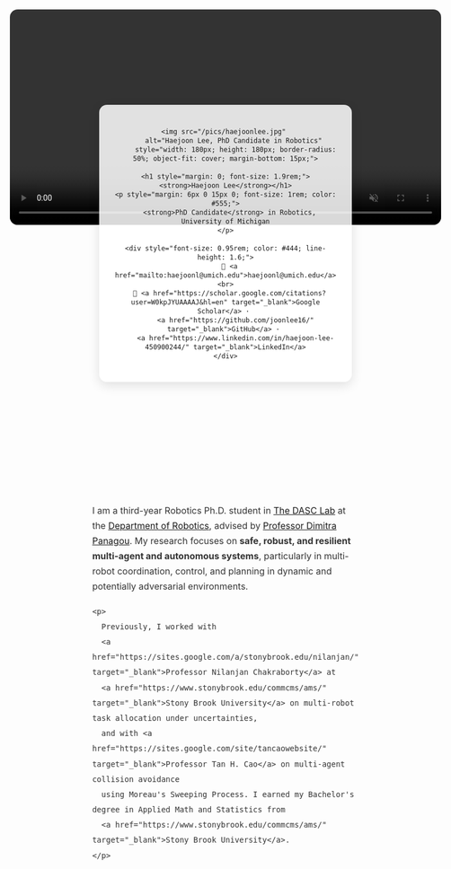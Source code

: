 ```yaml
---
layout: default
title: "Home"
---
```


<div style="display: flex; flex-direction: column; align-items: center; margin: 30px 20px;">

  <!-- Background Video -->
  <video autoplay muted loop playsinline
         style="position: absolute; top: 20px; left: 50%; transform: translateX(-50%);
                width: 80%; height: auto%; object-fit: cover; z-index: 0; border-radius: 14px;">
    <source src="/pics/vid.mp4" type="video/mp4">
  </video>

  <!-- Profile Card -->
  <div style="position: relative; z-index: 1; display: flex; flex-direction: column; align-items: center; text-align: center; 
              padding: 25px; max-width: 400px; border-radius: 14px; 
              box-shadow: 0 6px 20px rgba(0,0,0,0.12); background-color: rgba(255,255,255,0.85); transition: transform 0.3s;">
    
    <img src="/pics/haejoonlee.jpg" 
         alt="Haejoon Lee, PhD Candidate in Robotics" 
         style="width: 180px; height: 180px; border-radius: 50%; object-fit: cover; margin-bottom: 15px;">

    <h1 style="margin: 0; font-size: 1.9rem;"><strong>Haejoon Lee</strong></h1>
    <p style="margin: 6px 0 15px 0; font-size: 1rem; color: #555;">
      <strong>PhD Candidate</strong> in Robotics, University of Michigan
    </p>

    <div style="font-size: 0.95rem; color: #444; line-height: 1.6;">
      📧 <a href="mailto:haejoonl@umich.edu">haejoonl@umich.edu</a><br>
      🔗 <a href="https://scholar.google.com/citations?user=W0kpJYUAAAAJ&hl=en" target="_blank">Google Scholar</a> · 
         <a href="https://github.com/joonlee16/" target="_blank">GitHub</a> · 
         <a href="https://www.linkedin.com/in/haejoon-lee-450900244/" target="_blank">LinkedIn</a>
    </div>
  </div>

  <!-- About / Bio Section -->
  <div style="max-width: 800px; margin-top: 200px; line-height: 1.7; font-size: 1rem; color: #333; position: relative; z-index:1;">
    <p>
      I am a third-year Robotics Ph.D. student in 
      <a href="https://dasc-lab.github.io/" target="_blank">The DASC Lab</a> at the 
      <a href="https://robotics.umich.edu/" target="_blank">Department of Robotics</a>, 
      advised by <a href="https://websites.umich.edu/~dpanagou/" target="_blank">Professor Dimitra Panagou</a>. 
      My research focuses on <strong>safe, robust, and resilient multi-agent and autonomous systems</strong>, particularly 
      in multi-robot coordination, control, and planning in dynamic and potentially adversarial environments.
    </p>

    <p>
      Previously, I worked with 
      <a href="https://sites.google.com/a/stonybrook.edu/nilanjan/" target="_blank">Professor Nilanjan Chakraborty</a> at 
      <a href="https://www.stonybrook.edu/commcms/ams/" target="_blank">Stony Brook University</a> on multi-robot task allocation under uncertainties, 
      and with <a href="https://sites.google.com/site/tancaowebsite/" target="_blank">Professor Tan H. Cao</a> on multi-agent collision avoidance 
      using Moreau's Sweeping Process. I earned my Bachelor's degree in Applied Math and Statistics from 
      <a href="https://www.stonybrook.edu/commcms/ams/" target="_blank">Stony Brook University</a>.
    </p>
  </div>

</div>

<style>
  /* Hover effect for profile card */
  .about-container div:hover {
    transform: translateY(-5px);
  }

  /* Responsive adjustments */
  @media (min-width: 768px) {
    .about-container {
      flex-direction: row;
      align-items: flex-start;
      gap: 50px;
    }
    .about-container .bio-text {
      flex: 1;
    }
    .about-container div:first-child {
      flex: 0 0 300px;
    }
  }
